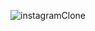 


![instagramClone](https://www.instagram.com/euseiqueoruchtrai/?utm_source=ig_web_button_share_sheet)
